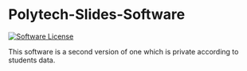 # Polytech-Slides-Software

[![Software License](https://img.shields.io/badge/license-MIT-brightgreen.svg)](LICENSE)

This software is a second version of one which is private according to students data.